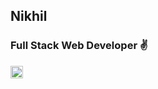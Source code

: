 ## Nikhil

<h3>Full Stack Web Developer ✌</h3>
<img style = "width:20px;height:20px;" src = "https://w7.pngwing.com/pngs/914/758/png-transparent-github-social-media-computer-icons-logo-android-github-logo-computer-wallpaper-banner.png" />
